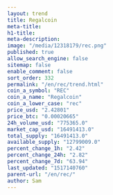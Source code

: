 ```yaml
---
layout: trend
title: Regalcoin
meta-title: 
h1-title: 
meta-description: 
image: "/media/12318179/rec.png"
published: true
allow_search_engine: false
sitemap: false
enable_comment: false
sort_order: 332
permalink: "/en/rec/trend.html"
coin_a_symbol: "REC"
coin_a_name: "Regalcoin"
coin_a_lower_case: "rec"
price_usd: "2.42801"
price_btc: "0.00020665"
24h_volume_usd: "775365.0"
market_cap_usd: "16491413.0"
total_supply: "16491413.0"
available_supply: "12799009.0"
percent_change_1h: "2.42"
percent_change_24h: "2.82"
percent_change_7d: "63.94"
last_updated: "1517140760"
parent-url: "/en/rec/"
author: Sam
---
```



